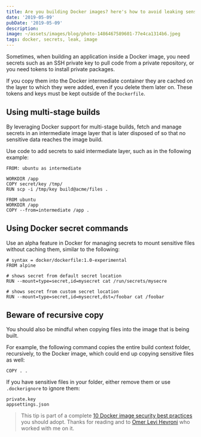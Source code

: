 ```yaml
---
title: Are you building Docker images? here's how to avoid leaking sensitive information into Docker images
date: '2019-05-09'
pubDate: '2019-05-09'
description:
image: ~/assets/images/blog/photo-1486467589601-77e4ca1314b6.jpeg
tags: docker, secrets, leak, image
---
```


Sometimes, when building an application inside a Docker image, you need secrets such as an SSH private key to pull code from a private repository, or you need tokens to install private packages.

If you copy them into the Docker intermediate container they are cached on the layer to which they were added, even if you delete them later on. These tokens and keys must be kept outside of the `Dockerfile`.

## Using multi-stage builds

By leveraging Docker support for multi-stage builds, fetch and manage secrets in an intermediate image layer that is later disposed of so that no sensitive data reaches the image build.

Use code to add secrets to said intermediate layer, such as in the following example:

```
FROM: ubuntu as intermediate

WORKDIR /app
COPY secret/key /tmp/
RUN scp -i /tmp/key build@acme/files .

FROM ubuntu
WORKDIR /app
COPY --from=intermediate /app .
```

## Using Docker secret commands

Use an alpha feature in Docker for managing secrets to mount sensitive files without caching them, similar to the following:

```
# syntax = docker/dockerfile:1.0-experimental
FROM alpine

# shows secret from default secret location
RUN --mount=type=secret,id=mysecret cat /run/secrets/mysecre

# shows secret from custom secret location
RUN --mount=type=secret,id=mysecret,dst=/foobar cat /foobar
```

## Beware of recursive copy

You should also be mindful when copying files into the image that is being built. 

For example, the following command copies the entire build context folder, recursively, to the Docker image, which could end up copying sensitive files as well:

```
COPY . .
```

If you have sensitive files in your folder, either remove them or use `.dockerignore` to ignore them:


```
private.key
appsettings.json
```

> This tip is part of a complete [10 Docker image security best practices](https://snyk.io/blog/10-docker-image-security-best-practices/) you should adopt. Thanks for reading and to [Omer Levi Hevroni](https://twitter.com/omerlh) who worked with me on it.
